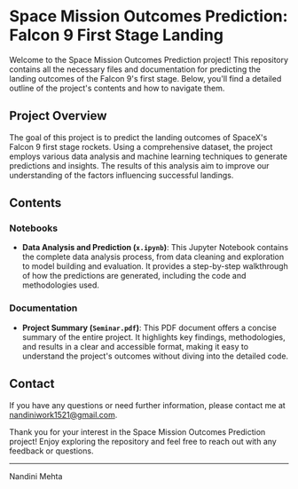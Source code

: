 # Space Mission Outcomes Prediction: Falcon 9 First Stage Landing

Welcome to the Space Mission Outcomes Prediction project! This repository contains all the necessary files and documentation for predicting the landing outcomes of the Falcon 9's first stage. Below, you'll find a detailed outline of the project's contents and how to navigate them.

## Project Overview

The goal of this project is to predict the landing outcomes of SpaceX's Falcon 9 first stage rockets. Using a comprehensive dataset, the project employs various data analysis and machine learning techniques to generate predictions and insights. The results of this analysis aim to improve our understanding of the factors influencing successful landings.

## Contents

### Notebooks

- **Data Analysis and Prediction (`x.ipynb`)**: This Jupyter Notebook contains the complete data analysis process, from data cleaning and exploration to model building and evaluation. It provides a step-by-step walkthrough of how the predictions are generated, including the code and methodologies used.

### Documentation

- **Project Summary (`Seminar.pdf`)**: This PDF document offers a concise summary of the entire project. It highlights key findings, methodologies, and results in a clear and accessible format, making it easy to understand the project's outcomes without diving into the detailed code.


## Contact

If you have any questions or need further information, please contact me at [nandiniwork1521@gmail.com](mailto:nandiniwork1521@gmail.com).

Thank you for your interest in the Space Mission Outcomes Prediction project! Enjoy exploring the repository and feel free to reach out with any feedback or questions.

---

Nandini Mehta
